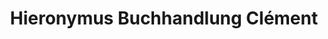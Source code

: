 ---
title: "Hieronymus Buchhandlung Clément"
url: /neumuenster/hieronymus-buchhandlung-clement/
shop: Bücher
---